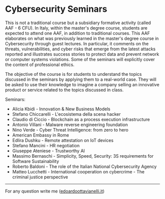 # Cybersecurity Seminars

This is not a traditional course but a subsidiary formative activity (called AAF - 6 CFU). In Italy, within the master's degree course, students are expected to attend one AAF, in addition to traditional courses. This AAF elaborates on what was previously learned in the master's degree course in Cybersecurity through guest lectures. In particular, it comments on the threats, vulnerabilities, and cyber risks that emerge from the latest attacks reported and illustrates success stories to protect data and prevent network or computer systems violations. Some of the seminars will explicitly cover the content of professional ethics.

The objective of the course is for students to understand the topics discussed in the seminars by applying them to a real-world case. They will be asked to use their knowledge to imagine a company selling an innovative product or service related to the topics discussed in class.

Seminars:

- Alicia Kbidi - Innovation & New Business Models
- Stefano Chiccarelli - L'ecosistema della scena hacker
- Claudio di Ciccio - Blockchain as a process execution infrastructure
- Antonio Villani - Malware reverse engineering foundation
- Nino Verde - Cyber Threat Intelligence: from zero to hero
- American Embassy in Rome
- Edlira Dushku - Remote attestation on IoT devices
- Stefano Mancini - HR negotiation
- Giuseppe Ateniese - Trustworthy AI
- Massimo Bernaschi - Simplicity, Speed, Security: 3S requirements for Software Sustainability
- Roberto Baldoni - The role of the Italian National Cybersecurity Agency
- Matteo Lucchetti - International cooperation on cybercrime - The criminal justice perspective

---------

For any question write me ([edoardoottavianelli.it](https://www.edoardoottavianelli.it/))
